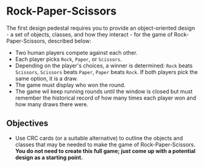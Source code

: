 # Rock-Paper-Scissors

The first design pedestal requires you to provide an object-oriented design - a set of objects, classes, and how they interact - for the game of Rock-Paper-Scissors, described below:

- Two human players compete against each other.
- Each player picks `Rock`, `Paper`, or `Scissors`.
- Depending on the player's choices, a winner is determined: `Rock` beats `Scissors`, `Scissors` beats `Paper`, `Paper` beats `Rock`. If both players pick the same option, it is a draw.
- The game must display who won the round.
- The game wil keep running rounds until the window is closed but must remember the historical record of how many times each player won and how many draws there were.

## Objectives

- Use CRC cards (or a suitable alternative) to outline the objects and classes that may be needed to make the game of Rock-Paper-Scissors. **You do not need to create this full game; just come up with a potential design as a starting point.**
